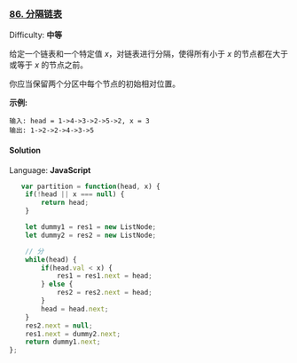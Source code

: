 ### [86\. 分隔链表](https://leetcode-cn.com/problems/partition-list/)

Difficulty: **中等**


给定一个链表和一个特定值 _x_，对链表进行分隔，使得所有小于 _x_ 的节点都在大于或等于 _x_ 的节点之前。

你应当保留两个分区中每个节点的初始相对位置。

**示例:**

```
输入: head = 1->4->3->2->5->2, x = 3
输出: 1->2->2->4->3->5
```


#### Solution

Language: **JavaScript**

```JavaScript
​   var partition = function(head, x) {
    if(!head || x === null) {
        return head;
    }

    let dummy1 = res1 = new ListNode;
    let dummy2 = res2 = new ListNode;

    // 分
    while(head) {
        if(head.val < x) {
            res1 = res1.next = head;
        } else {
            res2 = res2.next = head;
        }
        head = head.next;
    }
    res2.next = null;
    res1.next = dummy2.next;
    return dummy1.next;
};
```